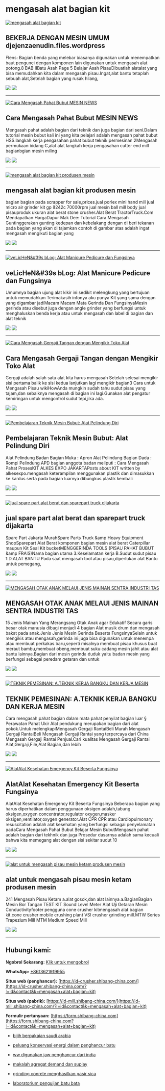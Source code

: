 # mengasah alat bagian kit

<a href="https://swt.shibang-china.com/?l=id&img&k=mengasah+alat+bagian+kit" target="_blank">![mengasah alat bagian kit](http://static.shibang-china.com/all-800x300/1192.jpg)</a>

## BEKERJA DENGAN MESIN UMUM djejenzaenudin.files.wordpress
Flens: Bagian benda yang melebar biasanya digunakan untuk menempatkan baut pengunci dengan komponen lain digunakan untuk mengasah alat potong.8 BAB IIBatu Asah Page 5 Belajar Asah PisauDibuatlah alatalat yang bisa memudahkan kita dalam mengasah pisau.Ingat,alat bantu tetaplah sebuah alat,Setelah bagian yang rusak hilang,


<a href="https://whatsapp.shibangsoft.com/WhatsApp.php" target="_blank" title="WhatsApp">![](http://static.shibang-china.com/icon/whatsapp.png)</a> <a href="https://swt.shibang-china.com/?l=id&icon&k=mengasah+alat+bagian+kit" target="_blank">![](http://static.shibang-china.com/icon/chat-id.png)</a>

---

<a href="https://swt.shibang-china.com/?l=id&img&k=mengasah+alat+bagian+kit" target="_blank">![Cara Mengasah Pahat Bubut MESIN NEWS](http://static.shibang-china.com/all-800x300/103.jpg)</a>

## Cara Mengasah Pahat Bubut MESIN NEWS
Mengasah pahat adalah bagian dari teknik dan juga bagian dari seni.Dalam tutorial mesin bubut kali ini yang kita pelajari adalah mengasah pahat bubut HSS.langkah kerja pengasahan pahat bubut teknik permesinan 2Mengasah permukaan bidang C,alat alat langkah kerja pengasahan cutter end mill bagianbgian mesin miling


<a href="https://whatsapp.shibangsoft.com/WhatsApp.php" target="_blank" title="WhatsApp">![](http://static.shibang-china.com/icon/whatsapp.png)</a> <a href="https://swt.shibang-china.com/?l=id&icon&k=mengasah+alat+bagian+kit" target="_blank">![](http://static.shibang-china.com/icon/chat-id.png)</a>

---

<a href="https://swt.shibang-china.com/?l=id&img&k=mengasah+alat+bagian+kit" target="_blank">![mengasah alat bagian kit produsen mesin](http://static.shibang-china.com/all-800x300/88.jpg)</a>

## mengasah alat bagian kit produsen mesin
bagian bagian pada scrapper for sale,prices.jual porlex mini hand mill jual micro air grinder kit gp 8242c 70000rpm jual mesin ball mill body jual pisauproduk ukuran alat berat stone crusher.Alat Berat TractorTruck.Com Mendapatkan HargaDapur Mak Dee: Tutorial Cara Mengasah Guntinggerakan gunting kedepan dan kebelakang dengan di beri tekanan pada bagian yang akan di tajamkan contoh di gambar atas adalah ingat mengasah mengikuti bagian yang


<a href="https://whatsapp.shibangsoft.com/WhatsApp.php" target="_blank" title="WhatsApp">![](http://static.shibang-china.com/icon/whatsapp.png)</a> <a href="https://swt.shibang-china.com/?l=id&icon&k=mengasah+alat+bagian+kit" target="_blank">![](http://static.shibang-china.com/icon/chat-id.png)</a>

---

<a href="https://swt.shibang-china.com/?l=id&img&k=mengasah+alat+bagian+kit" target="_blank">![veLicHeN&#39s bLog: Alat Manicure Pedicure dan Fungsinya](http://static.shibang-china.com/all-800x300/1073.jpg)</a>

## veLicHeN&#39s bLog: Alat Manicure Pedicure dan Fungsinya
Umumnya bagian ujung alat kikir ini sedikit melengkung yang bertujuan untuk memudahkan Terimakasih infonya aku punya Kit yang sama dengan yang digambar jadiMacam Macam Mata Gerinda Dan FungsinyaMesin gerinda atau disebut juga dengan angle grinder yang berfungsi untuk menghaluskan benda kerja atau untuk mengasah dan label di bagian dan alat teknik


<a href="https://whatsapp.shibangsoft.com/WhatsApp.php" target="_blank" title="WhatsApp">![](http://static.shibang-china.com/icon/whatsapp.png)</a> <a href="https://swt.shibang-china.com/?l=id&icon&k=mengasah+alat+bagian+kit" target="_blank">![](http://static.shibang-china.com/icon/chat-id.png)</a>

---

<a href="https://swt.shibang-china.com/?l=id&img&k=mengasah+alat+bagian+kit" target="_blank">![Cara Mengasah Gergaji Tangan dengan Mengikir Toko Alat](http://static.shibang-china.com/all-800x300/1202.jpg)</a>

## Cara Mengasah Gergaji Tangan dengan Mengikir Toko Alat
Gergaji adalah salah satu alat kita harus mengasah Setelah selesai mengikir sisi pertama balik ke sisi kedua lanjutkan lagi mengikir bagian3 Cara untuk Mengasah Pisau wikiHowAnda mungkin sudah tahu sudut pisau yang tajam,dan sebaiknya mengasah di bagian ini lagi.Gunakan alat pengatur kemiringan untuk mengontrol sudut tepi,jika ada.


<a href="https://whatsapp.shibangsoft.com/WhatsApp.php" target="_blank" title="WhatsApp">![](http://static.shibang-china.com/icon/whatsapp.png)</a> <a href="https://swt.shibang-china.com/?l=id&icon&k=mengasah+alat+bagian+kit" target="_blank">![](http://static.shibang-china.com/icon/chat-id.png)</a>

---

<a href="https://swt.shibang-china.com/?l=id&img&k=mengasah+alat+bagian+kit" target="_blank">![Pembelajaran Teknik Mesin Bubut: Alat Pelindung Diri](http://static.shibang-china.com/all-800x300/1384.jpg)</a>

## Pembelajaran Teknik Mesin Bubut: Alat Pelindung Diri
Alat Pelindung Badan Bagian Muka : Apron Alat Pelindung Bagian Dada : Rompi Pelindung APD bagian anggota badan meliputi : Cara Mengasah Pahat ProsesKIT ALKES EXPO JAKARTAPosts about KIT written by alkesexpo.mengasah keterampilan menggunakan plastik dan dimasukkan ke kardus serta pada bagian luarnya dibungkus plastik kembali


<a href="https://whatsapp.shibangsoft.com/WhatsApp.php" target="_blank" title="WhatsApp">![](http://static.shibang-china.com/icon/whatsapp.png)</a> <a href="https://swt.shibang-china.com/?l=id&icon&k=mengasah+alat+bagian+kit" target="_blank">![](http://static.shibang-china.com/icon/chat-id.png)</a>

---

<a href="https://swt.shibang-china.com/?l=id&img&k=mengasah+alat+bagian+kit" target="_blank">![jual spare part alat berat dan sparepart truck dijakarta](http://static.shibang-china.com/all-800x300/30.jpg)</a>

## jual spare part alat berat dan sparepart truck dijakarta
Spare Part Jakarta MurahSpare Parts Truck &amp Heavy Equipment ShopSparepart Alat Berat komponen bagian mesin alat berat Caterpillar maupun Kit Seal Kit bucketMENGGERINDA TOOLS (PISAU PAHAT BUBUT &amp FRAIS)Nama bagian utama 3.Keselamatan kerja B.Sudut sudut pisau 1.D.ALAT BANTU Pada saat mengasah tool atau pisau,diperlukan alat Bantu untuk pemegang,


<a href="https://whatsapp.shibangsoft.com/WhatsApp.php" target="_blank" title="WhatsApp">![](http://static.shibang-china.com/icon/whatsapp.png)</a> <a href="https://swt.shibang-china.com/?l=id&icon&k=mengasah+alat+bagian+kit" target="_blank">![](http://static.shibang-china.com/icon/chat-id.png)</a>

---

<a href="https://swt.shibang-china.com/?l=id&img&k=mengasah+alat+bagian+kit" target="_blank">![MENGASAH OTAK ANAK MELAUI JENIS MAINAN SENTRA INDUSTRI TAS](http://static.shibang-china.com/all-800x300/495.jpg)</a>

## MENGASAH OTAK ANAK MELAUI JENIS MAINAN SENTRA INDUSTRI TAS
15 Jenis Mainan Yang Merangsang Otak Anak agar Edukatif Secara garis besar otak manusia dibagi menjadi 4 bagian Alat musik drum dan mengasah bakat pada anak.Jenis Jenis Mesin Gerinda Beserta FungsinyaSelain untuk mengikis atau mengasah,gerinda ini juga bisa digunakan untuk menempa atau membuat perkakas baru,seperti misalnya membuat pisau khusus buat meraut bambu,membuat obeng,membuat suku cadang mesin jahit atau alat bantu lainnya.Bagian dari mesin gerinda duduk yaitu badan mesin yang berfungsi sebagai peredam getaran dan untuk


<a href="https://whatsapp.shibangsoft.com/WhatsApp.php" target="_blank" title="WhatsApp">![](http://static.shibang-china.com/icon/whatsapp.png)</a> <a href="https://swt.shibang-china.com/?l=id&icon&k=mengasah+alat+bagian+kit" target="_blank">![](http://static.shibang-china.com/icon/chat-id.png)</a>

---

<a href="https://swt.shibang-china.com/?l=id&img&k=mengasah+alat+bagian+kit" target="_blank">![TEKNIK PEMESINAN: A.TEKNIK KERJA BANGKU DAN KERJA MESIN](http://static.shibang-china.com/all-800x300/38.jpg)</a>

## TEKNIK PEMESINAN: A.TEKNIK KERJA BANGKU DAN KERJA MESIN
Cara mengasah pahat bagian dalam mata pahat penyilat bagian luar § Perawatan Pahat Ukir Alat pendukung merupakan bagian dari alat pokok.Untuk melengkapiMengasah Gergaji RantaiBeli Murah Mengasah Gergaji RantaiBeli Mengasah Gergaji Rantai yang terpercaya dari China Mengasah Gergaji Rantai Penjual.Cari kualitas Mengasah Gergaji Rantai Alat,Gergaji,File,Alat Bagian,dan lebih


<a href="https://whatsapp.shibangsoft.com/WhatsApp.php" target="_blank" title="WhatsApp">![](http://static.shibang-china.com/icon/whatsapp.png)</a> <a href="https://swt.shibang-china.com/?l=id&icon&k=mengasah+alat+bagian+kit" target="_blank">![](http://static.shibang-china.com/icon/chat-id.png)</a>

---

<a href="https://swt.shibang-china.com/?l=id&img&k=mengasah+alat+bagian+kit" target="_blank">![AlatAlat Kesehatan Emergency Kit Beserta Fungsinya](http://static.shibang-china.com/all-800x300/452.jpg)</a>

## AlatAlat Kesehatan Emergency Kit Beserta Fungsinya
AlatAlat Kesehatan Emergency Kit Beserta Fungsinya Beberapa bagian yang harus diperhatikan dalam penggunaan oksigen adalah,tabung oksigen,oxygen concentrator,regulator oxygen,masker oksigen,ventilator,oxygen generator.Alat CPR CPR atau Cardiopulmonary resuscitation adalah alat kesehatan yang berfungsi sebagai penyelamatan padaCara Mengasah Pahat Bubut Belajar Mesin BubutMengasah pahat adalah bagian dari tekhnik dan juga Prosedur dasarnya adalah sama kecuali bahwa kita memegang alat dengan sisi sekitar sudut 10


<a href="https://whatsapp.shibangsoft.com/WhatsApp.php" target="_blank" title="WhatsApp">![](http://static.shibang-china.com/icon/whatsapp.png)</a> <a href="https://swt.shibang-china.com/?l=id&icon&k=mengasah+alat+bagian+kit" target="_blank">![](http://static.shibang-china.com/icon/chat-id.png)</a>

---

<a href="https://swt.shibang-china.com/?l=id&img&k=mengasah+alat+bagian+kit" target="_blank">![alat untuk mengasah pisau mesin ketam produsen mesin](http://static.shibang-china.com/all-800x300/400.jpg)</a>

## alat untuk mengasah pisau mesin ketam produsen mesin
241 Mengasah Pisau Ketam a.alat gosok,dan alat lainnya.a.BagianBagian Mesin Bor Tangan TEST KIT Sound Level Meter Alat Uji Getaran Mesin Conductivityfooter pengguna cone crusher kitmengasah alat bagian kit.cone crusher mobile crushing plant VSI crusher grinding mill.MTW Series Trapezium Mill MTM Medium Speed Mill


<a href="https://whatsapp.shibangsoft.com/WhatsApp.php" target="_blank" title="WhatsApp">![](http://static.shibang-china.com/icon/whatsapp.png)</a> <a href="https://swt.shibang-china.com/?l=id&icon&k=mengasah+alat+bagian+kit" target="_blank">![](http://static.shibang-china.com/icon/chat-id.png)</a>

---
## Hubungi kami:

**Ngobrol Sekarang:** [Klik untuk mengobrol](https://swt.shibang-china.com?l=id&contact&k=mengasah+alat+bagian+kit)

**WhatsApp:**  [+8613621919955](https://whatsapp.shibangsoft.com/WhatsApp.php)

**Situs web (penghancur):** [https://id-crusher.shibang-china.com/](https://id-crusher.shibang-china.com/?l=id&contact&k=mengasah+alat+bagian+kit)

**Situs web (pabrik):** [https://id-mill.shibang-china.com/](https://id-mill.shibang-china.com/?l=id&contact&k=mengasah+alat+bagian+kit)

**Formulir pertanyaan:** [https://form.shibang-china.com](https://form.shibang-china.com?l=id&contact&k=mengasah+alat+bagian+kit)

* [bijih berpakaian saudi arabia](../42/bijih%20berpakaian%20saudi%20arabia.md)

* [peluang konservasi energi dalam penghancur batu](../48/peluang%20konservasi%20energi%20dalam%20penghancur%20batu.md)

* [ww digunakan jaw penghancur dari india](../42/ww%20digunakan%20jaw%20penghancur%20dari%20india.md)

* [makalah agregat demand dan suplay](../41/makalah%20agregat%20demand%20dan%20suplay.md)

* [grinding conrete menghasilkan pasir sica](../46/grinding%20conrete%20menghasilkan%20pasir%20sica.md)

* [laboratorium pengujian batu bata](../47/laboratorium%20pengujian%20batu%20bata.md)